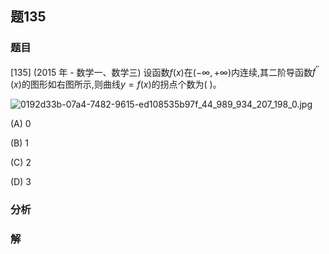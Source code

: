## 题135
### 题目
[135] (2015 年 - 数学一、数学三) 设函数$f( x)$在$( {-\infty , + \infty })$内连续,其二阶导函数${f}^{\prime \prime }( x)$的图形如右图所示,则曲线$y = f( x)$的拐点个数为( )。

![0192d33b-07a4-7482-9615-ed108535b97f_44_989_934_207_198_0.jpg](https://img.hwenyi.live/202410282140259.webp)

(A) 0

(B) 1

(C) 2

(D) 3
### 分析

### 解